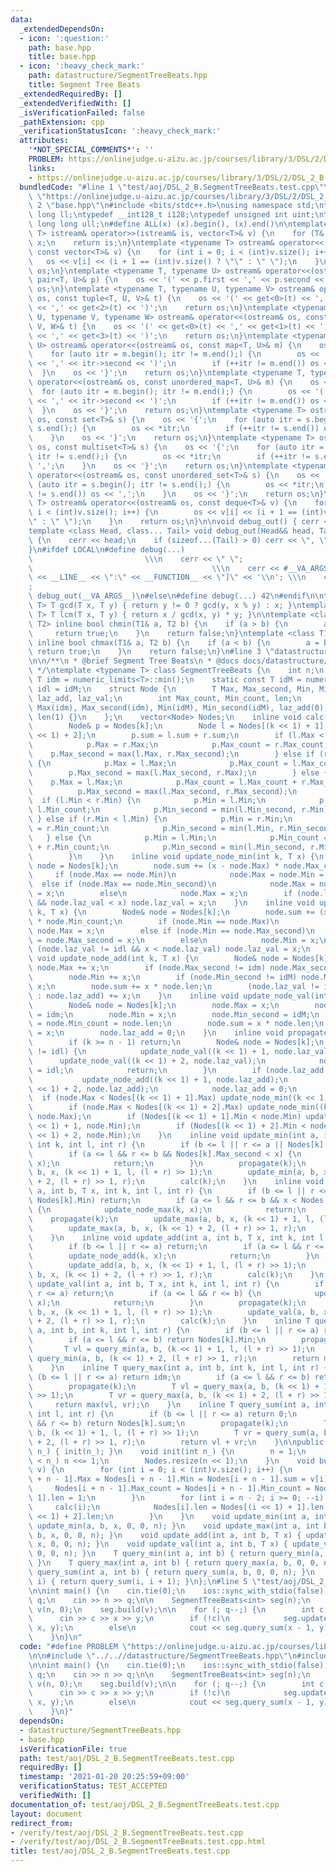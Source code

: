 ```yaml
---
data:
  _extendedDependsOn:
  - icon: ':question:'
    path: base.hpp
    title: base.hpp
  - icon: ':heavy_check_mark:'
    path: datastructure/SegmentTreeBeats.hpp
    title: Segment Tree Beats
  _extendedRequiredBy: []
  _extendedVerifiedWith: []
  _isVerificationFailed: false
  _pathExtension: cpp
  _verificationStatusIcon: ':heavy_check_mark:'
  attributes:
    '*NOT_SPECIAL_COMMENTS*': ''
    PROBLEM: https://onlinejudge.u-aizu.ac.jp/courses/library/3/DSL/2/DSL_2_B
    links:
    - https://onlinejudge.u-aizu.ac.jp/courses/library/3/DSL/2/DSL_2_B
  bundledCode: "#line 1 \"test/aoj/DSL_2_B.SegmentTreeBeats.test.cpp\"\n#define PROBLEM\
    \ \"https://onlinejudge.u-aizu.ac.jp/courses/library/3/DSL/2/DSL_2_B\"\n\n#line\
    \ 2 \"base.hpp\"\n#include <bits/stdc++.h>\nusing namespace std;\ntypedef long\
    \ long ll;\ntypedef __int128_t i128;\ntypedef unsigned int uint;\ntypedef unsigned\
    \ long long ull;\n#define ALL(x) (x).begin(), (x).end()\n\ntemplate <typename\
    \ T> istream& operator>>(istream& is, vector<T>& v) {\n    for (T& x : v) is >>\
    \ x;\n    return is;\n}\ntemplate <typename T> ostream& operator<<(ostream& os,\
    \ const vector<T>& v) {\n    for (int i = 0; i < (int)v.size(); i++) {\n     \
    \   os << v[i] << (i + 1 == (int)v.size() ? \"\" : \" \");\n    }\n    return\
    \ os;\n}\ntemplate <typename T, typename U> ostream& operator<<(ostream& os, const\
    \ pair<T, U>& p) {\n    os << '(' << p.first << ',' << p.second << ')';\n    return\
    \ os;\n}\ntemplate <typename T, typename U, typename V> ostream& operator<<(ostream&\
    \ os, const tuple<T, U, V>& t) {\n    os << '(' << get<0>(t) << ',' << get<1>(t)\
    \ << ',' << get<2>(t) << ')';\n    return os;\n}\ntemplate <typename T, typename\
    \ U, typename V, typename W> ostream& operator<<(ostream& os, const tuple<T, U,\
    \ V, W>& t) {\n    os << '(' << get<0>(t) << ',' << get<1>(t) << ',' << get<2>(t)\
    \ << ',' << get<3>(t) << ')';\n    return os;\n}\ntemplate <typename T, typename\
    \ U> ostream& operator<<(ostream& os, const map<T, U>& m) {\n    os << '{';\n\
    \    for (auto itr = m.begin(); itr != m.end();) {\n        os << '(' << itr->first\
    \ << ',' << itr->second << ')';\n        if (++itr != m.end()) os << ',';\n  \
    \  }\n    os << '}';\n    return os;\n}\ntemplate <typename T, typename U> ostream&\
    \ operator<<(ostream& os, const unordered_map<T, U>& m) {\n    os << '{';\n  \
    \  for (auto itr = m.begin(); itr != m.end();) {\n        os << '(' << itr->first\
    \ << ',' << itr->second << ')';\n        if (++itr != m.end()) os << ',';\n  \
    \  }\n    os << '}';\n    return os;\n}\ntemplate <typename T> ostream& operator<<(ostream&\
    \ os, const set<T>& s) {\n    os << '{';\n    for (auto itr = s.begin(); itr !=\
    \ s.end();) {\n        os << *itr;\n        if (++itr != s.end()) os << ',';\n\
    \    }\n    os << '}';\n    return os;\n}\ntemplate <typename T> ostream& operator<<(ostream&\
    \ os, const multiset<T>& s) {\n    os << '{';\n    for (auto itr = s.begin();\
    \ itr != s.end();) {\n        os << *itr;\n        if (++itr != s.end()) os <<\
    \ ',';\n    }\n    os << '}';\n    return os;\n}\ntemplate <typename T> ostream&\
    \ operator<<(ostream& os, const unordered_set<T>& s) {\n    os << '{';\n    for\
    \ (auto itr = s.begin(); itr != s.end();) {\n        os << *itr;\n        if (++itr\
    \ != s.end()) os << ',';\n    }\n    os << '}';\n    return os;\n}\ntemplate <typename\
    \ T> ostream& operator<<(ostream& os, const deque<T>& v) {\n    for (int i = 0;\
    \ i < (int)v.size(); i++) {\n        os << v[i] << (i + 1 == (int)v.size() ? \"\
    \" : \" \");\n    }\n    return os;\n}\n\nvoid debug_out() { cerr << '\\n'; }\n\
    template <class Head, class... Tail> void debug_out(Head&& head, Tail&&... tail)\
    \ {\n    cerr << head;\n    if (sizeof...(Tail) > 0) cerr << \", \";\n    debug_out(move(tail)...);\n\
    }\n#ifdef LOCAL\n#define debug(...)                                          \
    \                         \\\n    cerr << \" \";                             \
    \                                        \\\n    cerr << #__VA_ARGS__ << \" :[\"\
    \ << __LINE__ << \":\" << __FUNCTION__ << \"]\" << '\\n'; \\\n    cerr << \" \"\
    ;                                                                     \\\n   \
    \ debug_out(__VA_ARGS__)\n#else\n#define debug(...) 42\n#endif\n\ntemplate <typename\
    \ T> T gcd(T x, T y) { return y != 0 ? gcd(y, x % y) : x; }\ntemplate <typename\
    \ T> T lcm(T x, T y) { return x / gcd(x, y) * y; }\n\ntemplate <class T1, class\
    \ T2> inline bool chmin(T1& a, T2 b) {\n    if (a > b) {\n        a = b;\n   \
    \     return true;\n    }\n    return false;\n}\ntemplate <class T1, class T2>\
    \ inline bool chmax(T1& a, T2 b) {\n    if (a < b) {\n        a = b;\n       \
    \ return true;\n    }\n    return false;\n}\n#line 3 \"datastructure/SegmentTreeBeats.hpp\"\
    \n\n/**\n * @brief Segment Tree Beats\n * @docs docs/datastructure/LazySegmentTree.md\n\
    \ */\ntemplate <typename T> class SegmentTreeBeats {\n    int n;\n    static const\
    \ T idm = numeric_limits<T>::min();\n    static const T idM = numeric_limits<T>::max(),\
    \ idl = idM;\n    struct Node {\n        T Max, Max_second, Min, Min_second, sum,\
    \ laz_add, laz_val;\n        int Max_count, Min_count, len;\n        Node() :\
    \ Max(idm), Max_second(idm), Min(idM), Min_second(idM), laz_add(0), laz_val(idl),\
    \ len(1) {}\n    };\n    vector<Node> Nodes;\n    inline void calc(int k) {\n\
    \        Node& p = Nodes[k];\n        Node l = Nodes[(k << 1) + 1], r = Nodes[(k\
    \ << 1) + 2];\n        p.sum = l.sum + r.sum;\n        if (l.Max < r.Max) {\n\
    \            p.Max = r.Max;\n            p.Max_count = r.Max_count;\n        \
    \    p.Max_second = max(l.Max, r.Max_second);\n        } else if (r.Max < l.Max)\
    \ {\n            p.Max = l.Max;\n            p.Max_count = l.Max_count;\n    \
    \        p.Max_second = max(l.Max_second, r.Max);\n        } else {\n        \
    \    p.Max = l.Max;\n            p.Max_count = l.Max_count + r.Max_count;\n  \
    \          p.Max_second = max(l.Max_second, r.Max_second);\n        }\n      \
    \  if (l.Min < r.Min) {\n            p.Min = l.Min;\n            p.Min_count =\
    \ l.Min_count;\n            p.Min_second = min(l.Min_second, r.Min);\n       \
    \ } else if (r.Min < l.Min) {\n            p.Min = r.Min;\n            p.Min_count\
    \ = r.Min_count;\n            p.Min_second = min(l.Min, r.Min_second);\n     \
    \   } else {\n            p.Min = l.Min;\n            p.Min_count = l.Min_count\
    \ + r.Min_count;\n            p.Min_second = min(l.Min_second, r.Min_second);\n\
    \        }\n    }\n    inline void update_node_min(int k, T x) {\n        Node&\
    \ node = Nodes[k];\n        node.sum += (x - node.Max) * node.Max_count;\n   \
    \     if (node.Max == node.Min)\n            node.Max = node.Min = x;\n      \
    \  else if (node.Max == node.Min_second)\n            node.Max = node.Min_second\
    \ = x;\n        else\n            node.Max = x;\n        if (node.laz_val != idl\
    \ && node.laz_val < x) node.laz_val = x;\n    }\n    inline void update_node_max(int\
    \ k, T x) {\n        Node& node = Nodes[k];\n        node.sum += (x - node.Min)\
    \ * node.Min_count;\n        if (node.Min == node.Max)\n            node.Min =\
    \ node.Max = x;\n        else if (node.Min == node.Max_second)\n            node.Min\
    \ = node.Max_second = x;\n        else\n            node.Min = x;\n        if\
    \ (node.laz_val != idl && x < node.laz_val) node.laz_val = x;\n    }\n    inline\
    \ void update_node_add(int k, T x) {\n        Node& node = Nodes[k];\n       \
    \ node.Max += x;\n        if (node.Max_second != idm) node.Max_second += x;\n\
    \        node.Min += x;\n        if (node.Min_second != idM) node.Min_second +=\
    \ x;\n        node.sum += x * node.len;\n        (node.laz_val != idl ? node.laz_val\
    \ : node.laz_add) += x;\n    }\n    inline void update_node_val(int k, T x) {\n\
    \        Node& node = Nodes[k];\n        node.Max = x;\n        node.Max_second\
    \ = idm;\n        node.Min = x;\n        node.Min_second = idM;\n        node.Max_count\
    \ = node.Min_count = node.len;\n        node.sum = x * node.len;\n        node.laz_val\
    \ = x;\n        node.laz_add = 0;\n    }\n    inline void propagate(int k) {\n\
    \        if (k >= n - 1) return;\n        Node& node = Nodes[k];\n        if (node.laz_val\
    \ != idl) {\n            update_node_val((k << 1) + 1, node.laz_val);\n      \
    \      update_node_val((k << 1) + 2, node.laz_val);\n            node.laz_val\
    \ = idl;\n            return;\n        }\n        if (node.laz_add != 0) {\n \
    \           update_node_add((k << 1) + 1, node.laz_add);\n            update_node_add((k\
    \ << 1) + 2, node.laz_add);\n            node.laz_add = 0;\n        }\n      \
    \  if (node.Max < Nodes[(k << 1) + 1].Max) update_node_min((k << 1) + 1, node.Max);\n\
    \        if (node.Max < Nodes[(k << 1) + 2].Max) update_node_min((k << 1) + 2,\
    \ node.Max);\n        if (Nodes[(k << 1) + 1].Min < node.Min) update_node_max((k\
    \ << 1) + 1, node.Min);\n        if (Nodes[(k << 1) + 2].Min < node.Min) update_node_max((k\
    \ << 1) + 2, node.Min);\n    }\n    inline void update_min(int a, int b, T x,\
    \ int k, int l, int r) {\n        if (b <= l || r <= a || Nodes[k].Max <= x) return;\n\
    \        if (a <= l && r <= b && Nodes[k].Max_second < x) {\n            update_node_min(k,\
    \ x);\n            return;\n        }\n        propagate(k);\n        update_min(a,\
    \ b, x, (k << 1) + 1, l, (l + r) >> 1);\n        update_min(a, b, x, (k << 1)\
    \ + 2, (l + r) >> 1, r);\n        calc(k);\n    }\n    inline void update_max(int\
    \ a, int b, T x, int k, int l, int r) {\n        if (b <= l || r <= a || x <=\
    \ Nodes[k].Min) return;\n        if (a <= l && r <= b && x < Nodes[k].Min_second)\
    \ {\n            update_node_max(k, x);\n            return;\n        }\n    \
    \    propagate(k);\n        update_max(a, b, x, (k << 1) + 1, l, (l + r) >> 1);\n\
    \        update_max(a, b, x, (k << 1) + 2, (l + r) >> 1, r);\n        calc(k);\n\
    \    }\n    inline void update_add(int a, int b, T x, int k, int l, int r) {\n\
    \        if (b <= l || r <= a) return;\n        if (a <= l && r <= b) {\n    \
    \        update_node_add(k, x);\n            return;\n        }\n        propagate(k);\n\
    \        update_add(a, b, x, (k << 1) + 1, l, (l + r) >> 1);\n        update_add(a,\
    \ b, x, (k << 1) + 2, (l + r) >> 1, r);\n        calc(k);\n    }\n    inline void\
    \ update_val(int a, int b, T x, int k, int l, int r) {\n        if (b <= l ||\
    \ r <= a) return;\n        if (a <= l && r <= b) {\n            update_node_val(k,\
    \ x);\n            return;\n        }\n        propagate(k);\n        update_val(a,\
    \ b, x, (k << 1) + 1, l, (l + r) >> 1);\n        update_val(a, b, x, (k << 1)\
    \ + 2, (l + r) >> 1, r);\n        calc(k);\n    }\n    inline T query_min(int\
    \ a, int b, int k, int l, int r) {\n        if (b <= l || r <= a) return idM;\n\
    \        if (a <= l && r <= b) return Nodes[k].Min;\n        propagate(k);\n \
    \       T vl = query_min(a, b, (k << 1) + 1, l, (l + r) >> 1);\n        T vr =\
    \ query_min(a, b, (k << 1) + 2, (l + r) >> 1, r);\n        return min(vl, vr);\n\
    \    }\n    inline T query_max(int a, int b, int k, int l, int r) {\n        if\
    \ (b <= l || r <= a) return idm;\n        if (a <= l && r <= b) return Nodes[k].Max;\n\
    \        propagate(k);\n        T vl = query_max(a, b, (k << 1) + 1, l, (l + r)\
    \ >> 1);\n        T vr = query_max(a, b, (k << 1) + 2, (l + r) >> 1, r);\n   \
    \     return max(vl, vr);\n    }\n    inline T query_sum(int a, int b, int k,\
    \ int l, int r) {\n        if (b <= l || r <= a) return 0;\n        if (a <= l\
    \ && r <= b) return Nodes[k].sum;\n        propagate(k);\n        T vl = query_sum(a,\
    \ b, (k << 1) + 1, l, (l + r) >> 1);\n        T vr = query_sum(a, b, (k << 1)\
    \ + 2, (l + r) >> 1, r);\n        return vl + vr;\n    }\n\npublic:\n    SegmentTreeBeats(int\
    \ n_) { init(n_); }\n    void init(int n_) {\n        n = 1;\n        while (n\
    \ < n_) n <<= 1;\n        Nodes.resize(n << 1);\n    }\n    void build(const vector<T>&\
    \ v) {\n        for (int i = 0; i < (int)v.size(); i++) {\n            Nodes[i\
    \ + n - 1].Max = Nodes[i + n - 1].Min = Nodes[i + n - 1].sum = v[i];\n       \
    \     Nodes[i + n - 1].Max_count = Nodes[i + n - 1].Min_count = Nodes[i + n -\
    \ 1].len = 1;\n        }\n        for (int i = n - 2; i >= 0; --i) {\n       \
    \     calc(i);\n            Nodes[i].len = Nodes[(i << 1) + 1].len + Nodes[(i\
    \ << 1) + 2].len;\n        }\n    }\n    void update_min(int a, int b, T x) {\
    \ update_min(a, b, x, 0, 0, n); }\n    void update_max(int a, int b, T x) { update_max(a,\
    \ b, x, 0, 0, n); }\n    void update_add(int a, int b, T x) { update_add(a, b,\
    \ x, 0, 0, n); }\n    void update_val(int a, int b, T x) { update_val(a, b, x,\
    \ 0, 0, n); }\n    T query_min(int a, int b) { return query_min(a, b, 0, 0, n);\
    \ }\n    T query_max(int a, int b) { return query_max(a, b, 0, 0, n); }\n    T\
    \ query_sum(int a, int b) { return query_sum(a, b, 0, 0, n); }\n    T operator[](int\
    \ i) { return query_sum(i, i + 1); }\n};\n#line 5 \"test/aoj/DSL_2_B.SegmentTreeBeats.test.cpp\"\
    \n\nint main() {\n    cin.tie(0);\n    ios::sync_with_stdio(false);\n    int n,\
    \ q;\n    cin >> n >> q;\n\n    SegmentTreeBeats<int> seg(n);\n    vector<int>\
    \ v(n, 0);\n    seg.build(v);\n\n    for (; q--;) {\n        int c, x, y;\n  \
    \      cin >> c >> x >> y;\n        if (!c)\n            seg.update_add(x - 1,\
    \ x, y);\n        else\n            cout << seg.query_sum(x - 1, y) << '\\n';\n\
    \    }\n}\n"
  code: "#define PROBLEM \"https://onlinejudge.u-aizu.ac.jp/courses/library/3/DSL/2/DSL_2_B\"\
    \n\n#include \"../..//datastructure/SegmentTreeBeats.hpp\"\n#include \"../../base.hpp\"\
    \n\nint main() {\n    cin.tie(0);\n    ios::sync_with_stdio(false);\n    int n,\
    \ q;\n    cin >> n >> q;\n\n    SegmentTreeBeats<int> seg(n);\n    vector<int>\
    \ v(n, 0);\n    seg.build(v);\n\n    for (; q--;) {\n        int c, x, y;\n  \
    \      cin >> c >> x >> y;\n        if (!c)\n            seg.update_add(x - 1,\
    \ x, y);\n        else\n            cout << seg.query_sum(x - 1, y) << '\\n';\n\
    \    }\n}"
  dependsOn:
  - datastructure/SegmentTreeBeats.hpp
  - base.hpp
  isVerificationFile: true
  path: test/aoj/DSL_2_B.SegmentTreeBeats.test.cpp
  requiredBy: []
  timestamp: '2021-01-20 20:25:59+09:00'
  verificationStatus: TEST_ACCEPTED
  verifiedWith: []
documentation_of: test/aoj/DSL_2_B.SegmentTreeBeats.test.cpp
layout: document
redirect_from:
- /verify/test/aoj/DSL_2_B.SegmentTreeBeats.test.cpp
- /verify/test/aoj/DSL_2_B.SegmentTreeBeats.test.cpp.html
title: test/aoj/DSL_2_B.SegmentTreeBeats.test.cpp
---
```

